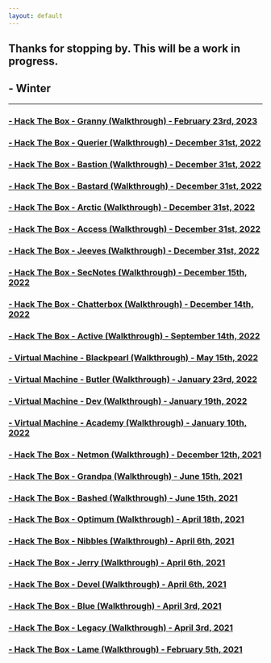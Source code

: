 ```yaml
---
layout: default
---
```


## Thanks for stopping by.  This will be a work in progress.

## - Winter

___

### [- Hack The Box - Granny (Walkthrough) - February 23rd, 2023](./2023-02-23-Granny/)

### [- Hack The Box - Querier (Walkthrough) - December 31st, 2022](./2022-12-31-Querier/)

### [- Hack The Box - Bastion (Walkthrough) - December 31st, 2022](./2022-12-31-Bastion/)

### [- Hack The Box - Bastard (Walkthrough) - December 31st, 2022](./2022-12-31-Bastard/)

### [- Hack The Box - Arctic (Walkthrough) - December 31st, 2022](./2022-12-31-Arctic/)

### [- Hack The Box - Access (Walkthrough) - December 31st, 2022](./2022-12-31-Access/)

### [- Hack The Box - Jeeves (Walkthrough) - December 31st, 2022](./2022-12-31-Jeeves/)

### [- Hack The Box - SecNotes (Walkthrough) - December 15th, 2022](./2022-12-15-SecNotes/)

### [- Hack The Box - Chatterbox (Walkthrough) - December 14th, 2022](./2022-12-14-Chatterbox/)

### [- Hack The Box - Active (Walkthrough) - September 14th, 2022](./2022-09-14-Active/)

### [- Virtual Machine - Blackpearl (Walkthrough) - May 15th, 2022](./2022-05-15-Blackpearl/)

### [- Virtual Machine - Butler (Walkthrough) - January 23rd, 2022](./2022-01-23-Butler/)

### [- Virtual Machine - Dev (Walkthrough) - January 19th, 2022](./2022-01-19-Dev/)

### [- Virtual Machine - Academy (Walkthrough) - January 10th, 2022](./2022-01-10-Academy/)

### [- Hack The Box - Netmon (Walkthrough) - December 12th, 2021](./2021-12-30-Netmon/)

### [- Hack The Box - Grandpa (Walkthrough) - June 15th, 2021](./2021-06-15-Grandpa/)

### [- Hack The Box - Bashed (Walkthrough) - June 15th, 2021](./2021-06-15-Bashed/)

### [- Hack The Box - Optimum (Walkthrough) - April 18th, 2021](./2021-04-18-Optimum/)

### [- Hack The Box - Nibbles (Walkthrough) - April 6th, 2021](./2021-04-06-Nibbles/)

### [- Hack The Box - Jerry (Walkthrough) - April 6th, 2021](./2021-04-06-Jerry/)

### [- Hack The Box - Devel (Walkthrough) - April 6th, 2021](./2021-04-06-Devel/)

### [- Hack The Box - Blue (Walkthrough) - April 3rd, 2021](./2021-04-03-Blue/)

### [- Hack The Box - Legacy (Walkthrough) - April 3rd, 2021](./2021-04-03-Legacy/)

### [- Hack The Box - Lame (Walkthrough) - February 5th, 2021](./2021-02-05-Lame/)
